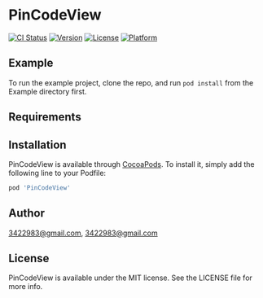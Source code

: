# PinCodeView

[![CI Status](https://img.shields.io/travis/3422983@gmail.com/PinCodeView.svg?style=flat)](https://travis-ci.org/3422983@gmail.com/PinCodeView)
[![Version](https://img.shields.io/cocoapods/v/PinCodeView.svg?style=flat)](https://cocoapods.org/pods/PinCodeView)
[![License](https://img.shields.io/cocoapods/l/PinCodeView.svg?style=flat)](https://cocoapods.org/pods/PinCodeView)
[![Platform](https://img.shields.io/cocoapods/p/PinCodeView.svg?style=flat)](https://cocoapods.org/pods/PinCodeView)

## Example

To run the example project, clone the repo, and run `pod install` from the Example directory first.

## Requirements

## Installation

PinCodeView is available through [CocoaPods](https://cocoapods.org). To install
it, simply add the following line to your Podfile:

```ruby
pod 'PinCodeView'
```

## Author

3422983@gmail.com, 3422983@gmail.com

## License

PinCodeView is available under the MIT license. See the LICENSE file for more info.
